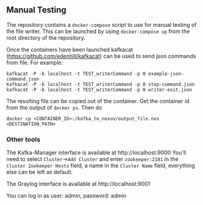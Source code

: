 ## Manual Testing

The repository contains a `docker-compose` script to use for manual testing of the file writer.
This can be launched by using `docker-compose up` from the root directory of the repository.

Once the containers have been launched kafkacat (https://github.com/edenhill/kafkacat) can be used to send json commands from file.
For example:
```
kafkacat -P -b localhost -t TEST_writerCommand -p 0 example-json-command.json
kafkacat -P -b localhost -t TEST_writerCommand -p 0 stop-command.json
kafkacat -P -b localhost -t TEST_writerCommand -p 0 writer-exit.json
```

The resulting file can be copied out of the container. Get the container id from the output of `docker ps`. Then do
```
docker cp <CONTAINER_ID>:/kafka_to_nexus/output_file.nxs <DESTINATION_PATH>
```

### Other tools
The Kafka-Manager interface is available at http://localhost:9000
You'll need to select `Cluster`->`Add Cluster` and enter `zookeeper:2181` in the `Cluster Zookeeper Hosts` field, a name in the `Cluster Name` field, everything else can be left as default.

The Graylog interface is available at http://localhost:9001

You can log in as user: admin, password: admin

